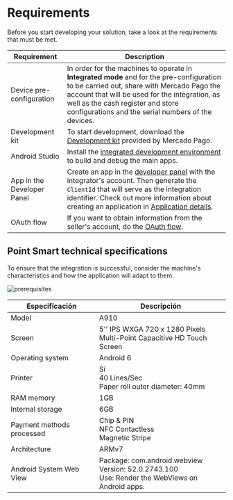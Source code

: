 # Requirements

Before you start developing your solution, take a look at the requirements that must be met.

| Requirement | Description |
|---|---|
| Device pre-configuration| In order for the machines to operate in **Integrated mode** and for the pre-configuration to be carried out, share with Mercado Pago the account that will be used for the integration, as well as the cash register and store configurations and the serial numbers of the devices. |
|Development kit | To start development, download the [Development kit](https://drive.google.com/drive/folders/1Mglpa2c3FmYs4L9iskczagBMPGjHCMbY?usp=share_link) provided by Mercado Pago. |
|Android Studio| Install the [integrated development environment](https://developer.android.com/studio) to build and debug the main apps. |
|App in the Developer Panel | Create an app in the [developer panel](/developers/panel/app) with the integrator's account. Then generate the `ClientId` that will serve as the integration identifier. Check out more information about creating an application in [Application details](/developers/en/docs/main-apps/additional-content/your-integrations/application-details). |
|OAuth flow| If you want to obtain information from the seller's account, do the [OAuth flow](/developers/en/docs/main-apps/additional-content/security/oauth/introduction). |

## Point Smart technical specifications

To ensure that the integration is successful, consider the machine's characteristics and how the application will adapt to them.

![prerequisites](main-apps/prerequisites-all.png)

| Especificación | Descripción |
|---|---|
|Model|A910|
|Screen| 5'' IPS WXGA 720 x 1280 Pixels <br> Multi-Point Capacitive HD Touch Screen |
|Operating system|Android 6|
|Printer|Sí <br> 40 Lines/Sec <br> Paper roll outer diameter: 40mm |
|RAM memory|1GB|
|Internal storage|6GB|
|Payment methods processed|Chip & PIN <br> NFC Contactless <br> Magnetic Stripe|
|Architecture|ARMv7|
|Android System Web View|Package: com.android.webview <br> Version: 52.0.2743.100 <br> Use: Render the WebViews on Android apps.|